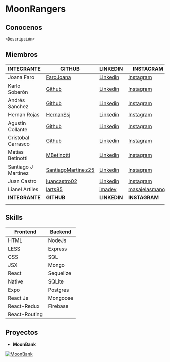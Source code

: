 # MoonRangers

## Conocenos

    <Descripción>

## Miembros

| INTEGRANTE          | GITHUB                          | LINKEDIN              | INSTAGRAM                                                  | PORTAFOLIO                                               |
| ------------------- | ------------------------------- | --------------------- | ---------------------------------------------------------- | -------------------------------------------------------- |
| Joana Faro          | [FaroJoana](http:....)          | [Linkedin](http:....) | [Instagram](http:....)                                     | [Portfolio](http:....)                                   |
| Karlo Soberón       | [Github](http:....)             | [Linkedin](http:....) | [Instagram](http:....)                                     | [Portfolio](http:....)                                   |
| Andrés Sanchez      | [Github](http:....)             | [Linkedin](http:....) | [Instagram](http:....)                                     | [Portfolio](http:....)                                   |
| Hernan Rojas        | [HernanSsj](http:....)          | [Linkedin](http:....) | [Instagram](http:....)                                     | [Portfolio](http:....)                                   |
| Agustin Collante    | [Github](http:....)             | [Linkedin](http:....) | [Instagram](http:....)                                     | [Portfolio](http:....)                                   |
| Cristobal Carrasco  | [Github](http:....)             | [Linkedin](http:....) | [Instagram](http:....)                                     | [Portfolio](http:....)                                   |
| Matías Betinotti    | [MBetinotti](http:....)         | [Linkedin](http:....) | [Instagram](http:....)                                     | [Portfolio](http:....)                                   |
| Santiago J Martinez | [SantiagoMartinez25](http:....) | [Linkedin](http:....) | [Instagram](http:....)                                     | [Portfolio](http:....)                                   |
| Juan Castro         | [juancastro02](http:....)       | [Linkedin](http:....) | [Instagram](http:....)                                     | [Portfolio](http:....)                                   |
| Lianel Artiles      | [larts85](http:....)            | [imadev](http:....)   | [masajelasmanos](https://www.instagram.com/masajelasmanos) | [lianelartiles](https://larts85.github.io/lianelartiles) |
| **INTEGRANTE**      | **GITHUB**                      | **LINKEDIN**          | **INSTAGRAM**                                              | **PORTAFOLIO**                                           |
|  |

## Skills

| **Frontend**  | **Backend** |
| ------------- | ----------- |
| HTML          | NodeJs      |
| LESS          | Express     |
| CSS           | SQL         |
| JSX           | Mongo       |
| React         | Sequelize   |
| Native        | SQLite      |
| Expo          | Postgres    |
| React Js      | Mongoose    |
| React-Redux   | Firebase    |
| React-Routing |

## Proyectos

- **MoonBank**

[![MoonBank](https://j.gifs.com/k8Gxxr.gif)](https://youtu.be/lr6lsN3NdP4)
